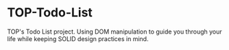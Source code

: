 # TOP-Todo-List

TOP's Todo List project. Using DOM manipulation to guide you through your life while keeping SOLID design practices in mind.

